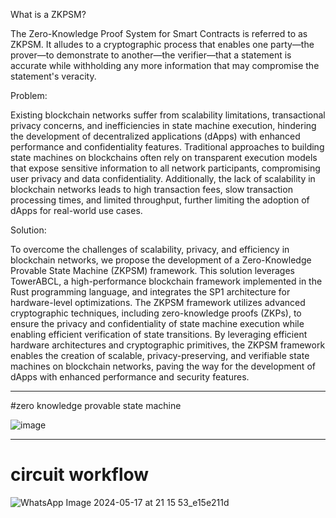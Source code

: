 What is a ZKPSM?

The Zero-Knowledge Proof System for Smart Contracts is referred to as ZKPSM. It alludes to a cryptographic process that enables one party—the prover—to demonstrate to another—the verifier—that a statement is accurate while withholding any more information that may compromise the statement's veracity. 

Problem:

Existing blockchain networks suffer from scalability limitations, transactional privacy concerns, and inefficiencies in state machine execution, hindering the development of decentralized applications (dApps) with enhanced performance and confidentiality features. Traditional approaches to building state machines on blockchains often rely on transparent execution models that expose sensitive information to all network participants, compromising user privacy and data confidentiality. Additionally, the lack of scalability in blockchain networks leads to high transaction fees, slow transaction processing times, and limited throughput, further limiting the adoption of dApps for real-world use cases.

Solution:

To overcome the challenges of scalability, privacy, and efficiency in blockchain networks, we propose the development of a Zero-Knowledge Provable State Machine (ZKPSM) framework. This solution leverages TowerABCL, a high-performance blockchain framework implemented in the Rust programming language, and integrates the SP1 architecture for hardware-level optimizations. The ZKPSM framework utilizes advanced cryptographic techniques, including zero-knowledge proofs (ZKPs), to ensure the privacy and confidentiality of state machine execution while enabling efficient verification of state transitions. By leveraging efficient hardware architectures and cryptographic primitives, the ZKPSM framework enables the creation of scalable, privacy-preserving, and verifiable state machines on blockchain networks, paving the way for the development of dApps with enhanced performance and security features.                                                                                                                                                                                     
___
#zero knowledge provable state machine 

![image](https://github.com/ayushsingh82/Craft-Celestia/assets/121667116/002339bf-e0e3-486d-a147-989e22fe2775)
___
# circuit workflow

![WhatsApp Image 2024-05-17 at 21 15 53_e15e211d](https://github.com/ayushsingh82/HyperNexa/assets/121667116/18347901-c93f-4121-b04c-64c4cd4c074b)








